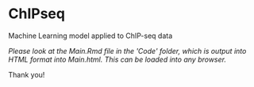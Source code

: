 # ChIPseq
Machine Learning model applied to ChIP-seq data

*Please look at the Main.Rmd file in the 'Code' folder, which is output into HTML format into Main.html. This can be loaded into any browser.*

Thank you!